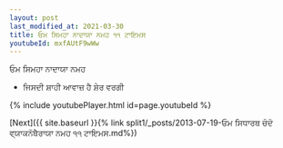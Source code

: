 ```yaml
---
layout: post
last_modified_at: 2021-03-30
title: ਓਮ ਸਿਮਹਾ ਨਾਦਾਯਾ ਨਮਹ ੧੧ ਟਾਇਮਸ
youtubeId: mxfAUtF9wWw
---
```

 
 
 ਓਮ ਸਿਮਹਾ ਨਾਦਾਯਾ ਨਮਹ  
 
 -  ਜਿਸਦੀ ਸ਼ਾਹੀ ਆਵਾਜ਼ ਹੈ ਸ਼ੇਰ ਵਰਗੀ 
 
  
 
  
 
 
 
 
 
 


{% include youtubePlayer.html id=page.youtubeId %}
 
[Next]({{ site.baseurl }}{% link  split1/_posts/2013-07-19-ਓਮ ਸਿਧਾਰਥ ਚੰਦੋ ਵ੍ਯਾਕਨੋਥੈਰਾਯਾ ਨਮਹ ੧੧ ਟਾਇਮਸ.md%})
 
